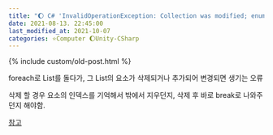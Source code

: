 ```yaml
---
title: "🌔 C# 'InvalidOperationException: Collection was modified; enumeration operation may not execute.'"
date: 2021-08-13. 22:45:00
last_modified_at: 2021-10-07
categories: ⭐Computer 🌔Unity-CSharp
---
```

{% include custom/old-post.html %}

foreach로 List를 돌다가, 그 List의 요소가 삭제되거나 추가되어 변경되면 생기는 오류  

삭제 할 경우 요소의 인덱스를 기억해서 밖에서 지우던지, 삭제 후 바로 break로 나와주던지 해야함.  

[참고](http://devkorea.co.kr/bbs/board.php?bo_table=m03_qna&wr_id=19169&page=9)  
